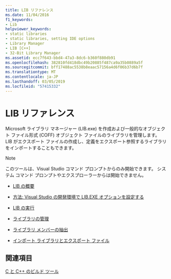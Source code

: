 ```yaml
---
title: LIB リファレンス
ms.date: 11/04/2016
f1_keywords:
- Lib
helpviewer_keywords:
- static libraries
- static libraries, setting IDE options
- Library Manager
- LIB [C++]
- 32-Bit Library Manager
ms.assetid: ecc7f643-bbd4-47a3-8dc6-b360f880db91
ms.openlocfilehash: 382810fd418dbc49b20885f487ca9a35b0889a5f
ms.sourcegitcommit: bff17488ac5538b8eaac57156a4d6f06b37d6b7f
ms.translationtype: MT
ms.contentlocale: ja-JP
ms.lasthandoff: 03/05/2019
ms.locfileid: "57415332"
---
```

# <a name="lib-reference"></a>LIB リファレンス

Microsoft ライブラリ マネージャー (LIB.exe) を作成および一般的なオブジェクト ファイル形式 (COFF) オブジェクト ファイルのライブラリを管理します。 LIB がエクスポート ファイルの作成し、定義をエクスポート参照するライブラリをインポートすることもできます。

> [!NOTE]
>  このツールは、Visual Studio コマンド プロンプトからのみ開始できます。 システム コマンド プロンプトやエクスプローラーからは開始できません。

- [LIB の概要](../../build/reference/overview-of-lib.md)

- [方法: Visual Studio の開発環境で LIB.EXE オプションを設定する](../../build/reference/how-to-set-lib-exe-options-in-the-visual-studio-development-environment.md)

- [LIB の実行](../../build/reference/running-lib.md)

- [ライブラリの管理](../../build/reference/managing-a-library.md)

- [ライブラリ メンバーの抽出](../../build/reference/extracting-a-library-member.md)

- [インポート ライブラリとエクスポート ファイル](../../build/reference/working-with-import-libraries-and-export-files.md)

## <a name="see-also"></a>関連項目

[C と C++ のビルド ツール](../../build/reference/c-cpp-build-tools.md)
